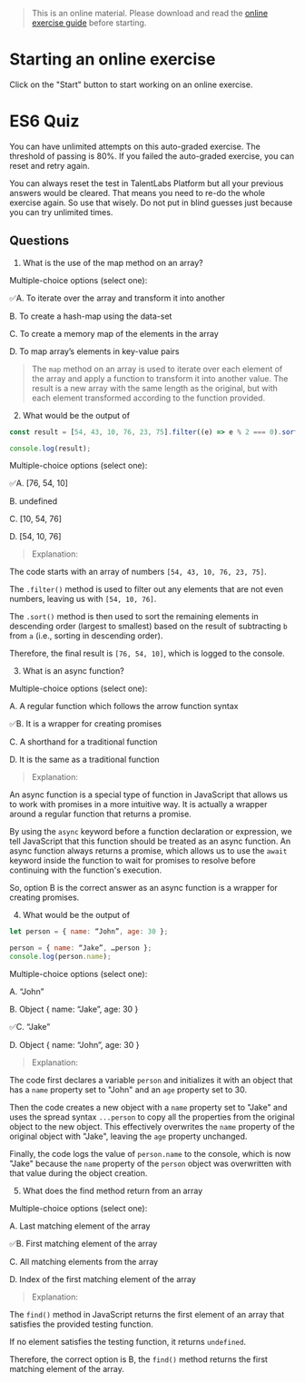 > This is an online material. Please download and read the [online exercise guide](https://prod-public-lms-sg.s3.amazonaws.com/Online+Exercise+Guide.pdf) before starting.

# Starting an online exercise

Click on the "Start" button to start working on an online exercise.

# ES6 Quiz

You can have unlimited attempts on this auto-graded exercise. The threshold of passing is 80%. If you failed the auto-graded exercise, you can reset and retry again.

You can always reset the test in TalentLabs Platform but all your previous answers would be cleared. That means you need to re-do the whole exercise again. So use that wisely. Do not put in blind guesses just because you can try unlimited times.

## Questions

1. What is the use of the map method on an array?

Multiple-choice options (select one):

✅️A. To iterate over the array and transform it into another

B. To create a hash-map using the data-set

C. To create a memory map of the elements in the array

D. To map array’s elements in key-value pairs

> The `map` method on an array is used to iterate over each element of the array and apply a function to transform it into another value. The result is a new array with the same length as the original, but with each element transformed according to the function provided.

2. What would be the output of

```javascript
const result = [54, 43, 10, 76, 23, 75].filter((e) => e % 2 === 0).sort((a, b) => b - a);

console.log(result);
```

Multiple-choice options (select one):

✅️A. [76, 54, 10]

B. undefined

C. [10, 54, 76]

D. [54, 10, 76]

> Explanation:

The code starts with an array of numbers `[54, 43, 10, 76, 23, 75]`.

The `.filter()` method is used to filter out any elements that are not even numbers, leaving us with `[54, 10, 76]`.

The `.sort()` method is then used to sort the remaining elements in descending order (largest to smallest) based on the result of subtracting `b` from `a` (i.e., sorting in descending order).

Therefore, the final result is `[76, 54, 10]`, which is logged to the console.

3. What is an async function?

Multiple-choice options (select one):

A. A regular function which follows the arrow function syntax

✅️B. It is a wrapper for creating promises

C. A shorthand for a traditional function

D. It is the same as a traditional function

> Explanation:

An async function is a special type of function in JavaScript that allows us to work with promises in a more intuitive way. It is actually a wrapper around a regular function that returns a promise.

By using the `async` keyword before a function declaration or expression, we tell JavaScript that this function should be treated as an async function. An async function always returns a promise, which allows us to use the `await` keyword inside the function to wait for promises to resolve before continuing with the function's execution.

So, option B is the correct answer as an async function is a wrapper for creating promises.

4. What would be the output of

```javascript
let person = { name: “John”, age: 30 };

person = { name: “Jake”, …person };
console.log(person.name);
```

Multiple-choice options (select one):

A. “John”

B. Object { name: “Jake”, age: 30 }

✅️C. “Jake”

D. Object { name: “John”, age: 30 }

> Explanation:

The code first declares a variable `person` and initializes it with an object that has a `name` property set to "John" and an `age` property set to 30.

Then the code creates a new object with a `name` property set to "Jake" and uses the spread syntax `...person` to copy all the properties from the original object to the new object. This effectively overwrites the `name` property of the original object with "Jake", leaving the `age` property unchanged.

Finally, the code logs the value of `person.name` to the console, which is now "Jake" because the `name` property of the `person` object was overwritten with that value during the object creation.

5. What does the find method return from an array

Multiple-choice options (select one):

A. Last matching element of the array

✅️B. First matching element of the array

C. All matching elements from the array

D. Index of the first matching element of the array

> Explanation:

The `find()` method in JavaScript returns the first element of an array that satisfies the provided testing function.

If no element satisfies the testing function, it returns `undefined`.

Therefore, the correct option is B, the `find()` method returns the first matching element of the array.